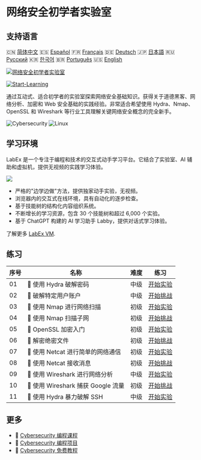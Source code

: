 # 网络安全初学者实验室

## 支持语言

🇨🇳 [简体中文](README_zh.md) 🇪🇸 [Español](README_es.md) 🇫🇷 [Français](README_fr.md) 🇩🇪 [Deutsch](README_de.md) 🇯🇵 [日本語](README_ja.md) 🇷🇺 [Русский](README_ru.md) 🇰🇷 [한국어](README_ko.md) 🇧🇷 [Português](README_pt.md) 🇺🇸 [English](README.md) 

[![网络安全初学者实验室](https://cover-creator.labex.io/cybersecurity-labs-for-beginners.png?lang=zh)](https://labex.io/zh/courses/cybersecurity-labs-for-beginners)

[![Start-Learning](https://img.shields.io/badge/Start-Learning-whitesmoke?style=for-the-badge)](https://labex.io/zh/courses/cybersecurity-labs-for-beginners)

通过互动式、适合初学者的实验室探索网络安全基础知识。获得关于道德黑客、网络分析、加密和 Web 安全基础的实践经验。非常适合希望使用 Hydra、Nmap、OpenSSL 和 Wireshark 等行业工具理解关键网络安全概念的完全新手。

![Cybersecurity](https://img.shields.io/badge/Cybersecurity-whitesmoke?style=for-the-badge&logo=cybersecurity)
![Linux](https://img.shields.io/badge/Linux-whitesmoke?style=for-the-badge&logo=linux)


## 学习环境

LabEx 是一个专注于编程和技术的交互式动手学习平台。它结合了实验室、AI 辅助和虚拟机，提供无视频的实践学习体验。

![](https://tutorial-screenshot.getvm.io/images/vm-1725247253.png)

- 严格的"边学边做"方法，提供独家动手实验，无视频。
- 浏览器内的交互式在线环境，具有自动化的逐步检查。
- 基于技能树的结构化内容组织系统。
- 不断增长的学习资源，包含 30 个技能树和超过 6,000 个实验。
- 基于 ChatGPT 构建的 AI 学习助手 Labby，提供对话式学习体验。

了解更多 [LabEx VM](https://support.labex.io/using-labex/virtual-machine).

## 练习

|   序号 | 名称                               | 难度   | 练习                                                                                                                        |
|--------|------------------------------------|--------|-----------------------------------------------------------------------------------------------------------------------------|
|     01 | 📖 使用 Hydra 破解密码             | 中级   | <a target='_blank' href='https://labex.io/zh/tutorials/linux-using-hydra-to-crack-passwords-415960'>开始实验</a>            |
|     02 | 🎯 破解特定用户账户                | 中级   | <a target='_blank' href='https://labex.io/zh/tutorials/linux-cracking-a-specific-user-account-415951'>开始挑战</a>          |
|     03 | 📖 使用 Nmap 进行网络扫描          | 初级   | <a target='_blank' href='https://labex.io/zh/tutorials/nmap-network-scanning-with-nmap-415959'>开始实验</a>                 |
|     04 | 🎯 使用 Nmap 扫描子网              | 初级   | <a target='_blank' href='https://labex.io/zh/tutorials/nmap-scanning-subnet-with-nmap-415954'>开始挑战</a>                  |
|     05 | 📖 OpenSSL 加密入门                | 初级   | <a target='_blank' href='https://labex.io/zh/tutorials/linux-introduction-to-encryption-with-openssl-415957'>开始实验</a>   |
|     06 | 🎯 解密绝密文件                    | 初级   | <a target='_blank' href='https://labex.io/zh/tutorials/linux-decrypting-top-secret-document-415952'>开始挑战</a>            |
|     07 | 📖 使用 Netcat 进行简单的网络通信  | 初级   | <a target='_blank' href='https://labex.io/zh/labs/linux-using-netcat-for-simple-network-communication-415961'>开始实验</a>  |
|     08 | 🎯 使用 Netcat 接收消息            | 初级   | <a target='_blank' href='https://labex.io/zh/tutorials/linux-receive-messages-using-netcat-415953'>开始挑战</a>             |
|     09 | 📖 使用 Wireshark 进行网络分析     | 中级   | <a target='_blank' href='https://labex.io/zh/tutorials/wireshark-network-analysis-with-wireshark-415958'>开始实验</a>       |
|     10 | 🎯 使用 Wireshark 捕获 Google 流量 | 初级   | <a target='_blank' href='https://labex.io/zh/tutorials/wireshark-capture-google-traffic-with-wireshark-415948'>开始挑战</a> |
|     11 | 📖 使用 Hydra 暴力破解 SSH         | 中级   | <a target='_blank' href='https://labex.io/zh/tutorials/hydra-brute-force-ssh-in-hydra-549926'>开始实验</a>                  |

## 更多

- 🔗 [Cybersecurity 编程课程](https://github.com/labex-labs/awesome-programming-courses)
- 🔗 [Cybersecurity 编程项目](https://github.com/labex-labs/awesome-programming-projects)
- 🔗 [Cybersecurity 免费教程](https://github.com/labex-labs/cybersecurity-free-tutorials)

